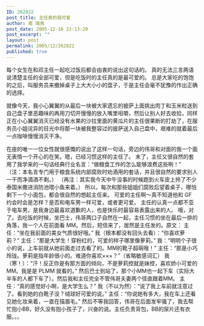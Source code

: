 ```yaml
---
ID: 262822
post_title: 主任真的很可爱
author: 南 靖男
post_date: 2005-12-16 22:13:20
post_excerpt: ""
layout: post
permalink: 2005/12/262822
published: true
---
```

每个女生在和邓主任一起吃过饭后都会由衷的说出这句话的。
真的无法三言两语说清楚主任的全部可爱，但是吃饭时的主任真的是最可爱的。
总是大家吃的饱饱的之后，叫服务员来撤掉桌子上大大小小的盘子，于是主任会毫不犹豫的作出正确的选择。
<!--more-->就像今天，我小心翼翼的从最后一块被大家遗忘的披萨上面挑出肉丁和玉米粒送到自己盘子里恶趣味的再用刀切开慢慢的放入嘴里咀嚼，然后让别人好去收拾，同样正在小心翼翼消灭已经没有水果的沙拉里面的黄瓜片的主任很果断的打劫了，在服务员小姐诧异的目光中将那一块被我整容过的披萨送入自己盘中，艰难的就着最后一点咖啡慢慢消灭干净。
在座的唯一一位女性就很感慨的说出了这样一句话，旁边的伟哥和对面的我一个面无表情一个开心的在笑。嗯，已经习惯这样的主任了。
末了，主任又很自然的套用了我学来的一句话经典行业名言：“做粮食工作的怎么能够浪费这些咧！”
（注：本名言专门用于粮食系统内部腐败时劝酒用的套话，并且很自然的要求别人一干而净滴酒不剩。）
（再注：其实我今天中午没事的时候跑到火车皮上拎了不少泰国米撒进消防池喂小鱼来着。）
所以，每次和那些姐姐们腐败后望着桌子，哪怕剩下一个小面包，都会很自然的想起主任来。
可爱的主任啊～真不知道他和 GF 约会时会是怎样？是否和电车男一样可爱，或者更可爱。
主任的认真一点都不亚于电车男，是我身边最喜欢道歉的人，也是快乐时最容易表露出来的人。
哦，对了。去吃饭的时候，坐巴士，伟哥两口子自然在一起，主任习惯的坐在最后一排的角落，我一个人在前面看 MM。然后，短信来了，居然是主任发的。原文：
主任：“坐在我前面的美女气质很好哦。”
我（根本都没有回头去看）：“你喜欢萝莉？”
主任：“那是大学生！穿粉红的，可爱的样子哪里像萝莉。”
我：“明明个子很小的说，上车前就从她前面走过去看了的。MM的靴子超萌哦！”
主任：“那是小巧玲珑。萝莉是指年龄很小的。难道你喜欢×××？”（省略敏感词汇）
我（寒！）：“汗！反正你是有那方面的倾向，不是萝莉控就是妹控，喜欢娇小可爱的MM。我是是 PLMM 就看的。”
然后巴士到站了，那个小MM也一起下车（实际大半车的人都下车了）。然后我和主任完全不管伟哥夫妻两个径直跟着MM。
主任：“真的感觉好小啊，是大学生么？”
我（不以为然）：“说了我上车前就注意过了。看到她的白靴子没？绒球好可爱的说。”
主任：“你说她有多大，我在车上还看见她化妆来着，一直在描眉毛。”
然后不等我回答，伟哥在后面发牢骚了，我去帮忙抱小BB，好久没有抱小孩子了，兴奋的说。主任负责背包，BB的尿片还有衣服。。。